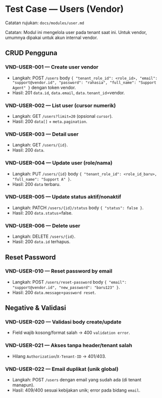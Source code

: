 # Test Case — Users (Vendor)

Catatan rujukan: `docs/modules/user.md`

Catatan: Modul ini mengelola user pada tenant saat ini. Untuk vendor, umumnya dipakai untuk akun internal vendor.

## CRUD Pengguna

### VND-USER-001 — Create user vendor
- Langkah: POST `/users` body `{ "tenant_role_id": <role_id>, "email": "support@vendor.id", "password": "rahasia", "full_name": "Support Agent" }` dengan token vendor.
- Hasil: 201 `data.id`, `data.email`, `data.tenant_id`=vendor.

### VND-USER-002 — List user (cursor numerik)
- Langkah: GET `/users?limit=20` (opsional `cursor`).
- Hasil: 200 `data[]` + `meta.pagination`.

### VND-USER-003 — Detail user
- Langkah: GET `/users/{id}`.
- Hasil: 200 `data`.

### VND-USER-004 — Update user (role/nama)
- Langkah: PUT `/users/{id}` body `{ "tenant_role_id": <role_id_baru>, "full_name": "Support A" }`.
- Hasil: 200 `data` terbaru.

### VND-USER-005 — Update status aktif/nonaktif
- Langkah: PATCH `/users/{id}/status` body `{ "status": false }`.
- Hasil: 200 `data.status`=false.

### VND-USER-006 — Delete user
- Langkah: DELETE `/users/{id}`.
- Hasil: 200 `data.id` terhapus.

## Reset Password

### VND-USER-010 — Reset password by email
- Langkah: POST `/users/reset-password` body `{ "email": "support@vendor.id", "new_password": "baru123" }`.
- Hasil: 200 `data.message`=`password reset`.

## Negative & Validasi

### VND-USER-020 — Validasi body create/update
- Field wajib kosong/format salah → 400 `validation error`.

### VND-USER-021 — Akses tanpa header/tenant salah
- Hilang `Authorization`/`X-Tenant-ID` → 401/403.

### VND-USER-022 — Email duplikat (unik global)
- Langkah: POST `/users` dengan email yang sudah ada (di tenant manapun).
- Hasil: 409/400 sesuai kebijakan unik; error pada bidang `email`.
